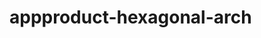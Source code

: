    # appproduct-hexagonal-arch                 
            
         
               
           
       
           
             
 
    
